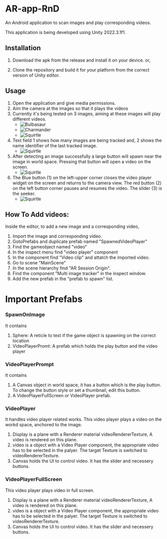 # AR-app-RnD
An Android application to scan images and play corresponding videos. 

This application is being developed using Unity 2022.3.1f1.

## Installation

1. Download the apk from the release and install it on your device.
or,

2. Clone the repository and build it for your platform from the correct version of Unity editor.

    
## Usage

1. Open the application and give media permissions.
2. Aim the camera at the images so that it plays the videos
3. Currently it's being tested on 3 images, aiming at these images will play different videos.
    * ![Bulbasaur](https://github.com/DrinkingWater64/AR-app-RnD/blob/master/Assets/Images/bulba.jpg)
    * ![Charmander](https://github.com/DrinkingWater64/AR-app-RnD/blob/master/Assets/Images/charmander.png)
    * ![Squirtle](https://github.com/DrinkingWater64/AR-app-RnD/blob/master/Assets/Images/squirtle.png)
4. Text field 1 shows how many images are being tracked and, 2 shows the name identifier of the last tracked image.
    * ![Squirtle](https://github.com/DrinkingWater64/AR-app-RnD/blob/master/gitmedias/usage1.jpg)
5. After detecting an image successfully a large button will spawn near the image in world space. Pressing that button will open a video on the screen.
    * ![Squirtle](https://github.com/DrinkingWater64/AR-app-RnD/blob/master/gitmedias/usage3.jpg)
6. The Blue button (1) on the left-upper corner closes the video player widget on the screen and returns to the camera view. The red button (2) on the left button corner pauses and resumes the video. The slider (3) is the seeker. 
    * ![Squirtle](https://github.com/DrinkingWater64/AR-app-RnD/blob/master/gitmedias/usage4.jpg)

## How To Add videos:
Inside the editor, to add a new image and a corresponding video,
1. Import the image and corresponding video.
2. GotoPrefabs and duplicate prefab named "SpawnedVideoPlayer"
3. Find the gameobject named "video"
4. In the inspect menu find "video player" component
5. In the component find "Video clip" and attatch the imported video.
6. Go to scene "MainScene"
7. In the scene hierarchy find "AR Session Origin".
8. Find the component "Multi image tracker" in the inspect window.
9. Add the new prefab in the "prefab to spawn" list.

# Important Prefabs
### SpawnOnImage
It contains 
1. Sphere: A reticle to test if the game object is spawning on the correct location
2. VideoPlayerPromt: A prefab which holds the play button and the video player
### VideoPlayerPrompt
It contains
1. A Canvas object in world space, it has a button which is the play button. To change the button style or set a thumbnail, edit this button.
2. A VideoPlayerFullScreen or VideoPlayer prefab.
### VideoPlayer
It handles video player related works. This video player plays a video on the workd space, anchored to the image.
1. Display is a plane with a Renderer material videoRendererTexture, A video is rendered on this plane.
11. video is a object with a Video Player component, the appropriate video has to be selected in the palyer. The target Texture is switched to videoRendererTexture.
2. Canvas holds the UI to control video. It has the slider and necessery buttons.

### VideoPlayerFullScreen
This video player plays video in full screen.
1. Display is a plane with a Renderer material videoRendererTexture, A video is rendered on this plane.
11. video is a object with a Video Player component, the appropriate video has to be selected in the palyer. The target Texture is switched to videoRendererTexture.
2. Canvas holds the UI to control video. It has the slider and necessery buttons.
